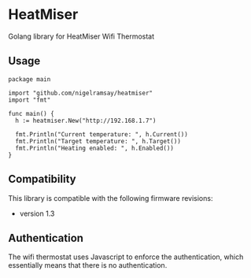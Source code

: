 # HeatMiser

Golang library for HeatMiser Wifi Thermostat

## Usage

```
package main

import "github.com/nigelramsay/heatmiser"
import "fmt"

func main() {
  h := heatmiser.New("http://192.168.1.7")

  fmt.Println("Current temperature: ", h.Current())
  fmt.Println("Target temperature: ", h.Target())
  fmt.Println("Heating enabled: ", h.Enabled())
}
```

## Compatibility

This library is compatible with the following firmware revisions:

- version 1.3

## Authentication

The wifi thermostat uses Javascript to enforce the authentication, which
essentially means that there is no authentication. 
